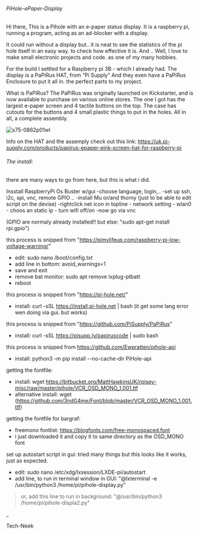 ###### PiHole-ePaper-Display

Hi there, This is a Pihole with an e-paper status display.
It is a raspberry pi, running a program, acting as an ad-blocker with a display.

It could run without a display but..
it is neat to see the statistics of the pi hole itself in an easy way. to check how effective it is.
And .. Well, I love to make small electronic projects and code. as one of my many hobbies.

For the build I settled for a Raspberry pi 3B - which I already had.
The display is a  PaPiRus HAT, from “Pi Supply”
And they even have a PaPiRus Enclosure to put it all in.
the perfect parts to my project.

What is PaPiRus?
The PaPiRus was originally launched on Kickstarter, and is now available to purchase on various online stores. 
The one I got has the largest e-paper screen and 4 tactile buttons on the top. The case has cutouts for the buttons and 4 small plastic things to put in the holes. All in all, a complete assembly.

![s75-0862p01wl](https://user-images.githubusercontent.com/105596019/168481248-c6139a69-22b5-4d35-94e2-2147b3898a88.jpg)

Info on the HAT and the assemply check out this link: https://uk.pi-supply.com/products/papirus-epaper-eink-screen-hat-for-raspberry-pi

###### The install:
there are many ways to go from here, but this is what i did.

Insstall RaspberryPi Os Buster w/gui
-choose language, login,..
-set up ssh, i2c, spi, vnc, remote GPIO ..
-install Mu or/and thorny (just to be able to edit script on the devise)
-rightclick net icon in topline - network setting - wlan0 - choos an static ip - turn wifi off/on
-now go via vnc

(GPIO are normaly already installed!! but else: "sudo apt-get install rpi.gpio")

this process is snipped from "https://pimylifeup.com/raspberry-pi-low-voltage-warning/"
- edit: sudo nano /boot/config.txt
- add line in bottom: avoid_warnings=1
- save and exit
- remove bat monitor: sudo apt remove lxplug-ptbatt
- reboot 

this process is snipped from "https://pi-hole.net/" 
- install: curl -sSL https://install.pi-hole.net | bash
(it get some lang error wen doing via gui. but works)

this process is snipped from  "https://github.com/PiSupply/PaPiRus" 
- install: curl -sSL https://pisupp.ly/papiruscode | sudo bash

this process is snipped from https://github.com/Ewpratten/pihole-api 
- install: python3 -m pip install --no-cache-dir PiHole-api

getting the fontfile:
- install: wget https://bitbucket.org/MattHawkinsUK/rpispy-misc/raw/master/pihole/VCR_OSD_MONO_1.001.ttf
- alternative install: wget (https://github.com/3ndG4me/Font/blob/master/VCR_OSD_MONO_1.001.ttf)

getting the fontfile for bargraf:
- freemono fontlist: https://blogfonts.com/free-monospaced.font
- i just downloaded it and copy it to same directory as the OSD_MONO font

set up autostart script in gui:
tried many things but this looks like it works, just as expected.
- edit: sudo nano /etc/xdg/lxsession/LXDE-pi/autostart
- add line, to run in terminal window in GUI: "@lxterminal -e /usr/bin/python3 /home/pi/pihole-display.py"
> or,
> add this line to run in background: "@/usr/bin/python3 /home/pi/pihole-displa2.py"

_

Tech-Neek
